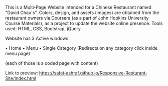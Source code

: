 This is a Multi-Page Website intended for a Chinese Restaurant named "David Chau's".
 Colors, design, and assets (images) are obtained from the restaurant owners via Coursera (as a part of John Hopkins University Course Materials), as a project to update the website online presence. Tools used: HTML, CSS, Bootstrap, jQuery. 
 
Website has 3 Active windows:

•	Home 
•	Menu 
•	Single Category (Redirects on any category click inside menu page)

(each of those is a coded page with content) 

Link to preview:  https://safei-ashraf.github.io/Responsive-Resturant-Site/index.html
